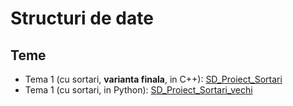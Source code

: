 # Structuri de date

Teme
------

* Tema 1 (cu sortari, **varianta finala**, in C++): [SD_Proiect_Sortari](https://github.com/mehanix/teme-fmi/tree/master/sd/SD_Proiect_Sortari)
* Tema 1 (cu sortari, in Python): [SD_Proiect_Sortari_vechi](https://github.com/mehanix/teme-fmi/tree/master/sd/SD_Proiect_Sortari_Vechi)
